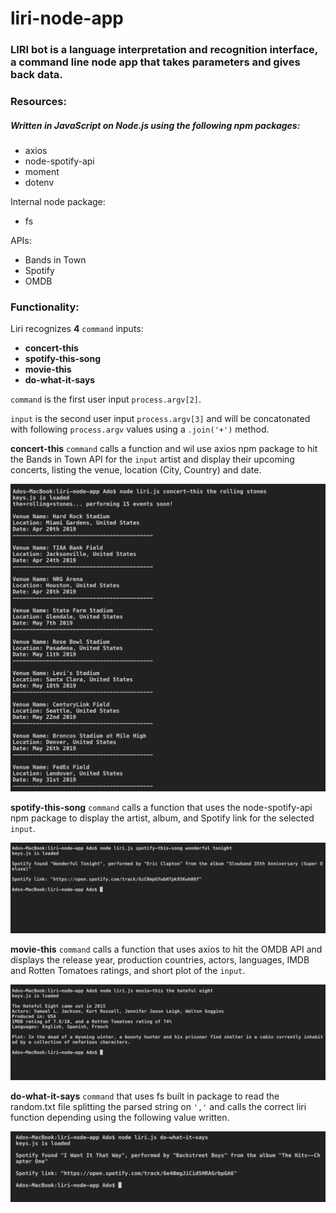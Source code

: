 # liri-node-app
### LIRI bot is a language interpretation and recognition interface, a command line node app that takes parameters and gives back data.


### Resources:
##### Written in JavaScript on Node.js using the following npm packages: 
* axios 
* node-spotify-api 
* moment 
* dotenv

Internal node package: 
* fs 

APIs:
* Bands in Town
* Spotify
* OMDB


### Functionality:
Liri recognizes **4** `command` inputs:
* **concert-this**
* **spotify-this-song**
* **movie-this**
* **do-what-it-says**

`command` is the first user input `process.argv[2]`.

`input` is the second user input `process.argv[3]` and will be concatonated with following `process.argv` values using a `.join('+')` method.

**concert-this** `command` calls a function and wil use axios npm package to hit the Bands in Town API for the `input` artist and display their upcoming concerts, listing the venue, location (City, Country) and date.

![concert-this screenshot](/screenshots/concert-this.png)

**spotify-this-song** `command` calls a function that uses the node-spotify-api npm package to display the artist, album, and Spotify link for the selected `input`.

![spotify-this-song screenshot](/screenshots/spotify-this-song.png)

**movie-this** `command` calls a function that uses axios to hit the OMDB API and displays the release year, production countries, actors, languages, IMDB and Rotten Tomatoes ratings, and short plot of the `input`.

![movie-this screenshot](/screenshots/movie-this.png)

**do-what-it-says** `command` that uses fs built in package to read the random.txt file splitting the parsed string on `','` and calls the correct liri function depending using the following value written.

![do-what-it-says screenshot](/screenshots/do-what-it-says.png)
